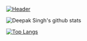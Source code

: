 
[![Header]()](https://some-url.dev/)

![Deepak Singh's github stats](https://github-readme-stats.vercel.app/api?username=deepaksing&show_icons=true&theme=radical)

[![Top Langs](https://github-readme-stats.vercel.app/api/top-langs/?username=deepaksing)](https://github.com/deepaksing/github-readme-stats)
<!--
**deepaksing/deepaksing** is a ✨ _special_ ✨ repository because its `README.md` (this file) appears on your GitHub profile.

Here are some ideas to get you started:

- 🔭 I’m currently working on ...
- 🌱 I’m currently learning ...
- 👯 I’m looking to collaborate on ...
- 🤔 I’m looking for help with ...
- 💬 Ask me about ...
- 📫 How to reach me: ...
- 😄 Pronouns: ...
- ⚡ Fun fact: ...
-->
